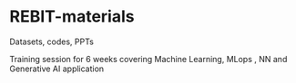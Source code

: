 # REBIT-materials
Datasets, codes, PPTs 

Training session for 6 weeks covering Machine Learning, MLops , NN and Generative AI application
